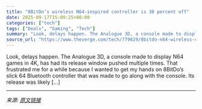 ```yaml
---
title: "8BitDo’s wireless N64-inspired controller is 30 percent off"
date: 2025-09-17T15:09:25+08:00
categories: ["tech"]
tags: ["Deals", "Gaming", "Tech"]
summary: "Look, delays happen. The Analogue 3D, a console made to display N64 games in 4K, has had its release window pushed multiple times. That frustrated me for a while because I wanted to get my hands on 8B"
source_url: "https://www.theverge.com/tech/779829/8bitdo-n64-wireless-controller-mission-impossible-rent-deal-sale"
---
```


Look, delays happen. The Analogue 3D, a console made to display N64 games in 4K, has had its release window pushed multiple times. That frustrated me for a while because I wanted to get my hands on 8BitDo’s slick 64 Bluetooth controller that was made to go along with the console. Its release was likely [&#8230;]

---

*来源: [原文链接](https://www.theverge.com/tech/779829/8bitdo-n64-wireless-controller-mission-impossible-rent-deal-sale)*
